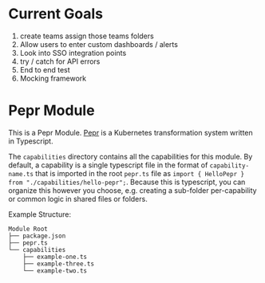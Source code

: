 # Current Goals
1. create teams assign those teams folders
1. Allow users to enter custom dashboards / alerts
1. Look into SSO integration points
1. try / catch for API errors
1. End to end test
1. Mocking framework

# Pepr Module

This is a Pepr Module. [Pepr](https://github.com/defenseunicorns/pepr) is a Kubernetes transformation system
written in Typescript.

The `capabilities` directory contains all the capabilities for this module. By default,
a capability is a single typescript file in the format of `capability-name.ts` that is
imported in the root `pepr.ts` file as `import { HelloPepr } from "./capabilities/hello-pepr";`.
Because this is typescript, you can organize this however you choose, e.g. creating a sub-folder
per-capability or common logic in shared files or folders.

Example Structure:

```
Module Root
├── package.json
├── pepr.ts
└── capabilities
    ├── example-one.ts
    ├── example-three.ts
    └── example-two.ts
```
